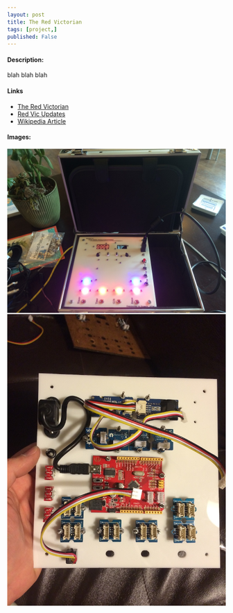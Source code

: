 ```yaml
---
layout: post
title: The Red Victorian
tags: [project,]
published: False
---
```


#### Description:
blah blah blah

#### Links
<ul>
	<li><a href="http://redvic.com">The Red Victorian</a></li>
	<li><a href="http://http://redvictorian.tumblr.com">Red Vic Updates</a></li>
	<li><a href="http://en.wikipedia.org/wiki/The_Red_Victorian">Wikipedia Article</a></li>
</ul>

#### Images:
<img class="gallery" src="/public/2014-05-30-philometer1.jpg"/>
<img class="gallery" src="/public/2014-05-30-philometer2.jpg"/>

